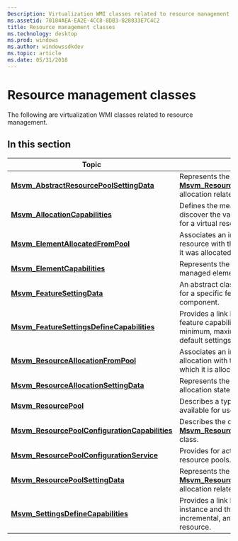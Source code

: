 ```yaml
---
Description: Virtualization WMI classes related to resource management.
ms.assetid: 70184AEA-EA2E-4CC8-8DB3-828833E7C4C2
title: Resource management classes
ms.technology: desktop
ms.prod: windows
ms.author: windowssdkdev
ms.topic: article
ms.date: 05/31/2018
---
```


# Resource management classes

The following are virtualization WMI classes related to resource management.

## In this section



| Topic                                                                                                        | Description                                                                                                                                                      |
|--------------------------------------------------------------------------------------------------------------|------------------------------------------------------------------------------------------------------------------------------------------------------------------|
| [**Msvm\_AbstractResourcePoolSettingData**](msvm-abstractresourcepoolsettingdata.md)<br/>             | Represents the settings of a [**Msvm\_ResourcePool**](msvm-resourcepool.md) instance that are not allocation related.<br/>                                |
| [**Msvm\_AllocationCapabilities**](msvm-allocationcapabilities.md)<br/>                               | Defines the means by which a client can discover the valid range of default settings for a virtual resource.<br/>                                          |
| [**Msvm\_ElementAllocatedFromPool**](msvm-elementallocatedfrompool.md)<br/>                           | Associates an instance of an allocated resource with the resource pool from which it was allocated.<br/>                                                   |
| [**Msvm\_ElementCapabilities**](msvm-elementcapabilities.md)<br/>                                     | Represents the association between managed elements and their capabilities.<br/>                                                                           |
| [**Msvm\_FeatureSettingData**](msvm-featuresettingdata.md)<br/>                                       | An abstract class that represents settings for a specific feature of a system or component.<br/>                                                           |
| [**Msvm\_FeatureSettingsDefineCapabilities**](msvm-featuresettingsdefinecapabilities.md)<br/>         | Provides a link between the Ethernet switch feature capabilities instance and the minimum, maximum, incremental, and default settings for a resource.<br/> |
| [**Msvm\_ResourceAllocationFromPool**](msvm-resourceallocationfrompool.md)<br/>                       | Associates an instance of a resource allocation with the resource pool from which it is allocated.<br/>                                                    |
| [**Msvm\_ResourceAllocationSettingData**](msvm-resourceallocationsettingdata.md)<br/>                 | Represents the current and recorded allocation states of a virtual resource.<br/>                                                                          |
| [**Msvm\_ResourcePool**](msvm-resourcepool.md)<br/>                                                   | Describes a type of virtual resource available for use in virtual machines.<br/>                                                                           |
| [**Msvm\_ResourcePoolConfigurationCapabilities**](msvm-resourcepoolconfigurationcapabilities.md)<br/> | Describes the capabilities of the associated [**Msvm\_ResourcePoolConfigurationService**](msvm-resourcepoolconfigurationservice.md) class.<br/>           |
| [**Msvm\_ResourcePoolConfigurationService**](msvm-resourcepoolconfigurationservice.md)<br/>           | Provides for active management of resource pools.<br/>                                                                                                     |
| [**Msvm\_ResourcePoolSettingData**](msvm-resourcepoolsettingdata.md)<br/>                             | Represents the settings of a [**Msvm\_ResourcePool**](msvm-resourcepool.md) instance that are not allocation related.<br/>                                |
| [**Msvm\_SettingsDefineCapabilities**](msvm-settingsdefinecapabilities.md)<br/>                       | Provides a link between the capabilities instance and the minimum, maximum, incremental, and default settings for a resource.<br/>                         |



 

 

 




